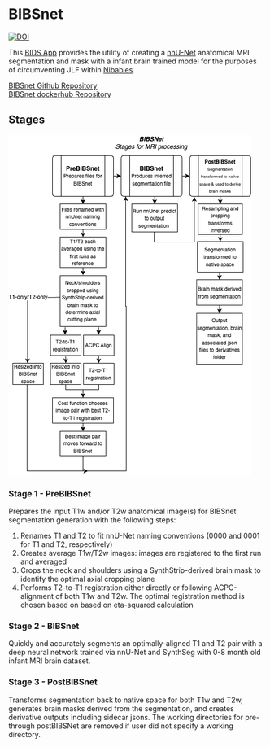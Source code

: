 # BIBSnet

[![DOI](https://zenodo.org/badge/DOI/10.5281/zenodo.7019701.svg)](https://doi.org/10.5281/zenodo.7019701)

This [BIDS App](https://bids-apps.neuroimaging.io/about/) provides the utility of creating a [nnU-Net](https://github.com/MIC-DKFZ/nnUNet) anatomical MRI segmentation and mask with a infant brain trained model for the purposes of circumventing JLF within [Nibabies](https://nibabies.readthedocs.io/en/latest/index.html). 

[BIBSnet Github Repository](https://github.com/DCAN-Labs/BIBSnet) \
[BIBSnet dockerhub Repository](https://hub.docker.com/repository/docker/dcanumn/bibsnet/)

## Stages
![BIBSnet - Stages for MRI Processing](BIBSNetWorkflowDiagram.drawio.png)

### Stage 1 - PreBIBSnet 
Prepares the input T1w and/or T2w anatomical image(s) for BIBSnet segmentation generation with the following steps:

1. Renames T1 and T2 to fit nnU-Net naming conventions (0000 and 0001 for T1 and T2, respectively)
2. Creates average T1w/T2w images: images are registered to the first run and averaged
3. Crops the neck and shoulders using a SynthStrip-derived brain mask to identify the optimal axial cropping plane
4. Performs T2-to-T1 registration either directly or following ACPC-alignment of both T1w and T2w. The optimal registration method is chosen based on based on eta-squared calculation

### Stage 2 - BIBSnet
Quickly and accurately segments an optimally-aligned T1 and T2 pair with a deep neural network trained via nnU-Net and SynthSeg with 0-8 month old infant MRI brain dataset.

### Stage 3 - PostBIBSnet
Transforms segmentation back to native space for both T1w and T2w, generates brain masks derived from the segmentation, and creates derivative outputs including sidecar jsons. The working directories for pre- through postBIBSNet are removed if user did not specify a working directory.
